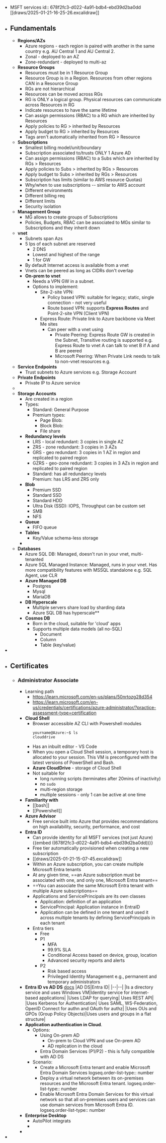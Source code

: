 - MSFT services
  id:: 678f2fc3-d022-4a91-bdb4-ebd39d2ba0dd
  [[draws/2025-01-21-16-25-26.excalidraw]]
- ## Fundamentals
	- **Regions/AZs**
		- Azure regions - each region is paired with another in the same country e.g. AU Central 1 and AU Central 2.
		- Zonal - deployed to an AZ
		- Zone-redundant - deployed to multi-az
	- **Resource Groups**
		- Resources must be in 1 Resource Group
		- Resource Group is in a Region. Resources from other regions CAN in a Resource Group
		- RGs are not hierarchical
		- Resources can be moved across RGs
		- RG is ONLY a logical group. Physical resources can communicate across Resources in RG
		- Indicate resources to have the same lifetime
		- Can assign permissions (RBAC) to a RG which are inherited by Resources
		- Apply policies to RG > inherited by Resources
		- Apply budget to RG > inherited by Resources
		- Tags aren't automatically inherited from RG > Resource
	- **Subscriptions**
		- Smallest billing model/unit/boundary
		- Subscription associated to/trusts ONLY 1 Azure AD
		- Can assign permissions (RBAC) to a Subs which are inherited by RGs > Resources
		- Apply policies to Subs > inherited by RGs > Resources
		- Apply budget to Subs > inherited by RGs > Resources
		- Subscription has limits (similar to AWS resource Quotas)
		- Why/when to use subscriptions -- similar to AWS account
		- Different environments
		- Different billing req
		- Different limits
		- Security isolation
	- **Management Group**
		- MG allows to create groups of Subscriptions
		- Policies, Budgets, RBAC can be associated to MGs similar to Subscriptions and they inherit down
	- **vnet**
		- Subnets span Azs
		- 5 Ips of each subnet are reserved
			- 2 DNS
			- Lowest and highest of the range
			- 1 for GW
		- By default Internet access is available from a vnet
		- Vnets can be peered as long as CIDRs don't overlap
		- **On-prem to vnet**
			- Needs a VPN GW in a subnet.
			- Options to implement:
				- Site-2-site VPN:
					- Policy based VPN: suitable for legacy; static, single connection - not very useful
					- Route based VPN: supports **Express Routes** and Point-2-site VPN (Client VPN)
				- Express Route: Private link to Azure backbone via Meet Me sites
					- Can peer with a vnet using
						- Private Peering: Express Route GW is created in the Subnet, Transitive routing is supported e.g. Express Route to vnet A can talk to vnet B if A and B are peered
						- Microsoft Peering: When Private Link needs to talk to non-vnet resources e.g.
	- **Service Endpoints**
		- Trust subnets to Azure services e.g. Storage Account
	- **Private Endpoints**
		- Private IP to Azure service
	-
	- **Storage Accounts**
		- Are created in a region
		- Types:
			- Standard: General Purpose
			- Premium types:
				- Page Blob:
				- Block Blob:
				- File share
		- **Redundancy levels**
			- LRS - local redundant: 3 copies in single AZ
			- ZRS - zone redundant: 3 copies in 3 AZs
			- GRS - geo redundant: 3 copies in 1 AZ in region and replicated to paired region
			- GZRS - geo-zone redundant: 3 copies in 3 AZs in region and replicated to paired region
			- Standard: has all redundancy levels  
			  Premium: has LRS and ZRS only
		- **Blob**
			- Premium SSD
			- Standard SSD
			- Standard HDD
			- Ultra Disk (SSD): IOPS, Throughput can be custom set
			- SMB
			- NFS
		- **Queue**
			- FIFO queue
		- **Tables**
			- Key/Value schema-less storage
		-
	- **Databases**
		- Azure SQL DB: Managed, doesn't run in your vnet, multi-tenanted
		- Azure SQL Managed Instance: Managed, runs in your vnet. Has more compatibility features with MSSQL standalone e.g. SQL Agent, use CLR
		- **Azure Managed DB**
			- Postgres
			- Mysql
			- MariaDB
		- **DB Hyperscale**
			- Multiple servers share load by sharding data
			- Azure SQL DB has hyperscale**
		- **Cosmos DB**
			- Born in the cloud, suitable for 'cloud' apps
			- Supports multiple data models (all no-SQL)
				- Document
				- Column
				- Table (key/value)
-
- ## Certificates
	- ### Administrator Associate
		- Learning path
			- https://learn.microsoft.com/en-us/plans/50nrtozg28d354
			- https://learn.microsoft.com/en-us/credentials/certifications/azure-administrator/?practice-assessment-type=certification
		- **Cloud Shell**
			- Browser accessible AZ CLI with Powershell modules
			  ```
			  yourname@Azure:~$ ls
			  clouddrive
			  ```
			- Has an inbuilt editor - VS Code
			- When you open a Cloud Shell session, a temporary host is allocated to your session. This VM is preconfigured with the latest versions of PowerShell and Bash.
			- **Azure CloudDrive** - storage of Cloud Shell
			- Not suitable for
				- long running scripts (terminates after 20mins of inactivity)
				- no `sudo`
				- multi-region storage
				- multiple sessions - only 1 can be active at one time
		- **Familiarity with**
			- [[bash]]
			- [[Powershell]]
		- **Azure Advisor**
			- Free service built into Azure that provides recommendations on high availability, security, performance, and cost
		- **Entra ID**
			- Can provide identity for all MSFT services (not just Azure) {{embed ((678f2fc3-d022-4a91-bdb4-ebd39d2ba0dd))}}
			- Free tier automatically provisioned when creating a new subscription
			- [[draws/2025-01-21-15-07-45.excalidraw]]
			- Within an Azure subscription, you can create multiple Microsoft Entra tenants
			- At any given time, ==an Azure subscription must be associated with one, and only one, Microsoft Entra tenant==
			- ==You can associate the same Microsoft Entra tenant with multiple Azure subscriptions==
			- Applications and ServicePrincipals are its own classes
				- Application: definition of an application
				- ServicePrincipal: Application instance in EntraID
				- Application can be defined in one tenant and used it across multiple tenants by defining ServicePrincipals in each tenant
			- Entra tiers
				- Free
				- P1
					- MFA
					- 99.9% SLA
					- Conditional Access based on device, group, location
					- Advanced security reports and alerts
				- P2
					- Risk based access
					- Privileged Identity Management e.g., permanent and temporary administrators
		- **Entra ID vs AD DS** [docs](https://learn.microsoft.com/en-us/training/modules/understand-azure-active-directory/3-compare-azure-active-directory-domain-services)
		  |AD DS|Entra ID|
		  |--|--|
		  |Is a directory service and uses Windows VM|Identity service for internet-based applications|
		  |Uses LDAP for querying| Uses REST API|
		  |Uses Kerberos for Authentication| Uses SAML, WS-Federation, OpenID Connect for authn and OAuth for authz|
		  |Uses OUs and GPOs (Group Policy Objects)|Uses users and groups in a flat structure|
		- **Application authentication in Cloud**.
			- Options:
				- Using On-prem AD
					- On-prem to Cloud VPN and use On-prem AD
					- AD replication in the cloud
				- Entra Domain Services (P1/P2) - this is fully compatible with AD DS
			- Scenario:
				- Create a Microsoft Entra tenant and enable Microsoft Entra Domain Services
				  logseq.order-list-type:: number
				- Deploy a virtual network between its on-premises resources and the Microsoft Entra tenant.
				  logseq.order-list-type:: number
				- Enable Microsoft Entra Domain Services for this virtual network so that all on-premises users and services can use domain services from Microsoft Entra ID.
				  logseq.order-list-type:: number
		- **Enterprise Desktop**
			- AutoPilot integrats
			-
		-
-